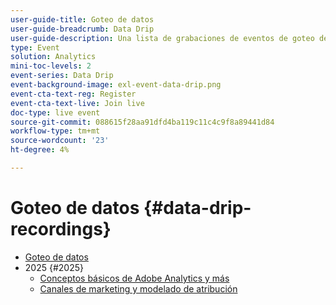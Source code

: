 ```yaml
---
user-guide-title: Goteo de datos
user-guide-breadcrumb: Data Drip
user-guide-description: Una lista de grabaciones de eventos de goteo de datos
type: Event
solution: Analytics
mini-toc-levels: 2
event-series: Data Drip
event-background-image: exl-event-data-drip.png
event-cta-text-reg: Register
event-cta-text-live: Join live
doc-type: live event
source-git-commit: 088615f28aa91dfd4ba119c11c4c9f8a89441d84
workflow-type: tm+mt
source-wordcount: '23'
ht-degree: 4%

---
```



# Goteo de datos {#data-drip-recordings}

+ [Goteo de datos](overview.md)
+ 2025 {#2025}
   + [Conceptos básicos de Adobe Analytics y más](2025/adobe-analytics-basics-beyond.md)
   + [Canales de marketing y modelado de atribución](2025/marketing-channel-attribution-modeling.md)

